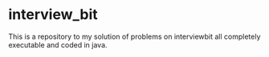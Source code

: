 # interview_bit
This is a repository to my solution of problems on interviewbit all completely executable and coded in java.

